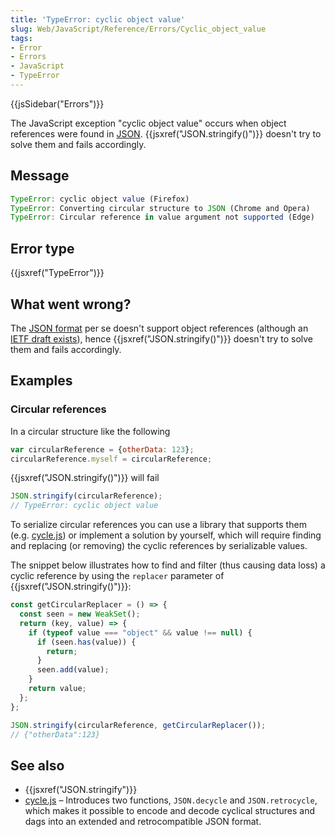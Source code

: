 ```yaml
---
title: 'TypeError: cyclic object value'
slug: Web/JavaScript/Reference/Errors/Cyclic_object_value
tags:
- Error
- Errors
- JavaScript
- TypeError
---
```

{{jsSidebar("Errors")}}

The JavaScript exception "cyclic object value" occurs when object references
were found in [JSON](https://www.json.org/).
{{jsxref("JSON.stringify()")}} doesn't try to solve them and fails
accordingly.

## Message

```js
TypeError: cyclic object value (Firefox)
TypeError: Converting circular structure to JSON (Chrome and Opera)
TypeError: Circular reference in value argument not supported (Edge)
```

## Error type

{{jsxref("TypeError")}}

## What went wrong?

The [JSON format](https://www.json.org/) per se doesn't support object
references (although an
[IETF draft exists](https://datatracker.ietf.org/doc/html/draft-pbryan-zyp-json-ref-03)),
hence {{jsxref("JSON.stringify()")}} doesn't try to solve them and
fails accordingly.

## Examples

### Circular references

In a circular structure like the following

```js
var circularReference = {otherData: 123};
circularReference.myself = circularReference;
```

{{jsxref("JSON.stringify()")}} will fail

```js example-bad
JSON.stringify(circularReference);
// TypeError: cyclic object value
```

To serialize circular references you can use a library that supports them (e.g.
[cycle.js](https://github.com/douglascrockford/JSON-js/blob/master/cycle.js)) or
implement a solution by yourself, which will require finding and replacing (or
removing) the cyclic references by serializable values.

The snippet below illustrates how to find and filter (thus causing data loss) a
cyclic reference by using the `replacer` parameter of
{{jsxref("JSON.stringify()")}}:

```js
const getCircularReplacer = () => {
  const seen = new WeakSet();
  return (key, value) => {
    if (typeof value === "object" && value !== null) {
      if (seen.has(value)) {
        return;
      }
      seen.add(value);
    }
    return value;
  };
};

JSON.stringify(circularReference, getCircularReplacer());
// {"otherData":123}
```

## See also

- {{jsxref("JSON.stringify")}}
- [cycle.js](https://github.com/douglascrockford/JSON-js/blob/master/cycle.js) –
  Introduces two functions, `JSON.decycle` and `JSON.retrocycle`, which makes it
  possible to encode and decode cyclical structures and dags into an extended
  and retrocompatible JSON format.
